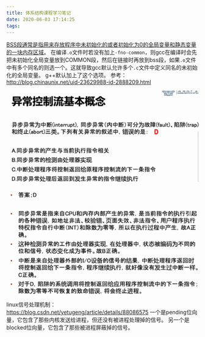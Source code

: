 ```yaml
---
title: 体系结构课程学习笔记
date: 2020-06-03 17:14:25
tags:
---
```



[BSS段通常是指用来存放程序中未初始化的或者初始化为0的全局变量和静态变量的一块内存区域](https://baike.baidu.com/item/BSS%E6%AE%B5/5230776?fr=aladdin)。
在编译`.o`文件时若没有加上`-fno-common`，则gcc在编译时会先把未初始化全局变量放到COMMON段，然后在链接时再放到bss段，如果`.o`文件中有多个同名的则选一个。这就导致gcc默认允许多个`.c`文件中定义同名的未初始化的全局变量。
g++默认加上了这个选项。
参考：<http://blog.chinaunix.net/uid-23629988-id-2888209.html>

![在这里插入图片描述](体系结构课程学习笔记/20200603172218441.png)

![在这里插入图片描述](体系结构课程学习笔记/20200603172025843.png)

linux信号处理机制：
<https://blog.csdn.net/yetugeng/article/details/88086575>
一个是pending位向量，它包含了那些内核发送给进程，但还没有被进程处理掉的信号。
另一个是blocked位向量，它包含了那些被进程屏蔽掉的信号。

